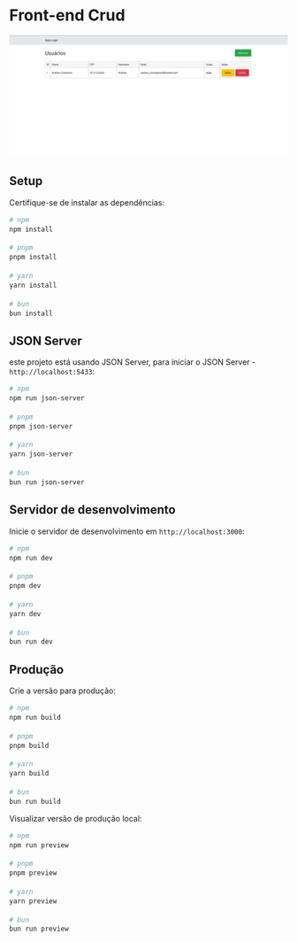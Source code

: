 # Front-end Crud

[![Preview][product-screenshot]]()

## Setup

Certifique-se de instalar as dependências:

```bash
# npm
npm install

# pnpm
pnpm install

# yarn
yarn install

# bun
bun install
```

## JSON Server

este projeto está usando JSON Server, para iniciar o JSON Server - `http://localhost:5433`:

```bash
# npm
npm run json-server

# pnpm
pnpm json-server

# yarn
yarn json-server

# bun
bun run json-server
```

## Servidor de desenvolvimento

Inicie o servidor de desenvolvimento em `http://localhost:3000`:

```bash
# npm
npm run dev

# pnpm
pnpm dev

# yarn
yarn dev

# bun
bun run dev
```

## Produção

Crie a versão para produção:

```bash
# npm
npm run build

# pnpm
pnpm build

# yarn
yarn build

# bun
bun run build
```

Visualizar versão de produção local:

```bash
# npm
npm run preview

# pnpm
pnpm preview

# yarn
yarn preview

# bun
bun run preview
```

[product-screenshot]: preview.webp
